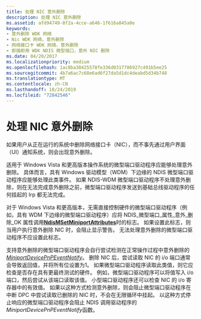 ```yaml
---
title: 处理 NIC 意外删除
description: 处理 NIC 意外删除
ms.assetid: afd94749-8f2a-4cce-a646-1f616a845a0e
keywords:
- 意外删除 WDK 网络
- Nic WDK 网络，意外删除
- 网络接口卡 WDK 网络，意外删除
- 即插即用 WDK NDIS 微型端口，意外 NIC 删除
ms.date: 04/20/2017
ms.localizationpriority: medium
ms.openlocfilehash: 1ac8ba30425578fe336d0317786927c491b5ee25
ms.sourcegitcommit: 4b7a6ac7c68e6ad6f27da5d1dc4deabd5d34b748
ms.translationtype: MT
ms.contentlocale: zh-CN
ms.lasthandoff: 10/24/2019
ms.locfileid: "72842546"
---
```

# <a name="handling-the-surprise-removal-of-a-nic"></a>处理 NIC 意外删除





如果用户从正在运行的系统中删除网络接口卡（NIC），而不事先通过用户界面（UI）通知系统，则会出现意外删除。

适用于 Windows Vista 和更高版本操作系统的微型端口驱动程序应能够处理意外删除。 具体而言，具有 Windows 驱动模型（WDM）下边缘的 NDIS 微型端口驱动程序应能够处理此类事件。 如果 NDIS-WDM 微型端口驱动程序不处理意外删除，则在无法完成意外删除之前，微型端口驱动程序发送到基础总线驱动程序的任何挂起的 Irp 都无法完成。

对于 Windows Vista 和更高版本，无需直接控制硬件的微型端口驱动程序（例如，具有 WDM 下边缘的微型端口驱动程序）应将 NDIS\_微型端口\_属性\_意外\_删除\_OK 属性调用[**NdisMSetMiniportAttributes**](https://docs.microsoft.com/windows-hardware/drivers/ddi/ndis/nf-ndis-ndismsetminiportattributes)时的标志。 如果设置此标志，则当用户执行意外删除 NIC 时，会阻止显示警告。 无法处理意外删除的微型端口驱动程序不应设置此标志。

支持意外删除的微型端口驱动程序会自行尝试检测在正常操作过程中意外删除的[*MiniportDevicePnPEventNotify*](https://docs.microsoft.com/windows-hardware/drivers/ddi/ndis/nc-ndis-miniport_device_pnp_event_notify)。 删除 NIC 后，尝试读取 NIC 的 i/o 端口通常会导致返回值，并将所有位设置为1。 如果微型端口驱动程序读取此类值，则它应检查是否存在具有更最终测试的硬件。 例如，微型端口驱动程序可以将值写入 i/o 端口，然后尝试从该端口读取该值。 小型端口驱动程序还可以检查 NIC 的 i/o 寄存器中的有效值。 如果以这种方式检测意外删除，则会阻止微型端口驱动程序在中断 DPC 中尝试读取已删除的 NIC 时，不会在无限循环中挂起。 以这种方式停止响应的微型端口驱动程序会阻止 NDIS 调用驱动程序的*MiniportDevicePnPEventNotify*函数。

 

 





